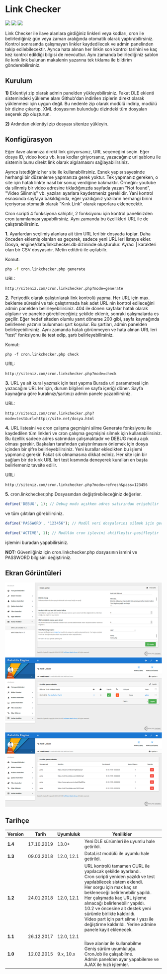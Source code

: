 # Link Checker
<img src="https://img.shields.io/badge/dle-13.3-007dad.svg"> <img src="https://img.shields.io/badge/lang-tr,en,ru-ce600f.svg"> <img src="https://img.shields.io/badge/license-MIT-60ce0f.svg">

Link Checker ile ilave alanlara girdiğiniz linkleri veya kodları, cron ile belirlediğiniz gün veya zaman aralığında otomatik olarak yaptırabilirsiniz. Kontrol sonrasında çalışmayan linkler kaydedilecek ve admin panelinden takip edilebilecektir. Ayrıca hata alınan her linkin son kontrol tarihini ve kaç kez kontrol edildiği bilgisi de mevcuttur. Aynı zamanda belirlediğiniz şablon ile kırık link bulunan makalenin yazarına tek tıklama ile bildirim gönderebilirsiniz.

## Kurulum
**1)** Eklentiyi zip olarak admin panelden  yükleyebilirsiniz. Fakat DLE eklenti sistemindeki yükleme alanı  Github'dan indirilen ziplerin direkt olarak yüklenmesi için uygun değil. Bu nedenle zip olarak modülü indirip, modülü bir dizine çıkartıp. XML  dosyasının bulunduğu dizindeki tüm dosyaları seçerek zip oluşturun.

**2)** Ardından eklentiyi zip dosyası sitenize yükleyin.



## Konfigürasyon
Eğer ilave alanınıza direkt link giriyorsanız, URL seçeneğini seçin.
Eğer dosya ID, video kodu vb. kısa kodlar giriyorsanız, yazacağınız url şablonu ile sistemin bunu direkt link olarak algılamasını sağlayabilirsiniz.

Ayrıca istediğiniz her site ile kullanabilirsiniz. Esnek yapısı sayesinde herhangi bir düzenleme yapmanıza gerek yoktur.
Tek yapmanız gereken, o site için hatalı linkte nasıl bir sonuç verdiğine bakmaktır. Örneğin: youtube da silinmiş bir video adresine tıkladığınızda sayfada yazan "Not found", "Video Silinmiş" vb. yazıları ayarlara kaydetmeniz gereklidir. Yani kontrol esnasında sayfaya bakıldığında, eğer yazdığınız yazıların herhangi birini içeriyorsa otomatik olarak "Kırık Link" olarak raporlara eklenecektir.

Cron scripti 4 fonksiyona sahiptir, 2 fonksiyonu için kontrol panelinizden cron tanımlaması yapabilirsiniz. Aynı zamanda bu özellikleri URL ile de çalıştırabilirsiniz.

**1.** Ayarlardan seçilmiş alanlara ait tüm URL leri bir dosyada toplar. Daha önceden eklemiş olanları es geçerek, sadece yeni URL leri listeye ekler.
Dosya, engine/data/linkchecker.db dizininde oluşturulur. Ayracı | karakteri olan bir CSV dosyasıdır. Metin editörü ile açılabilir.

Komut:
```bash
php -f cron.linkchecker.php generate
```

URL:

`http://siteniz.com/cron.linkchecker.php?mode=generate`


**2.** Periyodik olarak çalıştırılarak link kontrolü yapma. Her URL için max. bekleme süresini ve tek çalıştırmada hak adet URL nin kontrol edileceğini admin panelden belirleyebilirsiniz.
404 ile dönen sayfalar hatalı olarak algılanır ve panelde görebileceğiniz şekilde eklenir, sonraki çalışmalarda es geçilir. Eğer hedef siteden olumlu yanıt dönerse 200 gibi, sayfa kaynağında belirlenen yazının bulunması şart koşulur.
Bu şartları, admin panelden belirleyebilirsiniz. Aynı zamanda hatalı görünmeyen ve hata alınan URL leri "test" fonksiyonu ile test edip, şartı belirleyebilirsiniz.

Komut:
```
php -f cron.linkchecker.php check
```

URL:

`http://siteniz.com/cron.linkchecker.php?mode=check`

**3.** URL ye ait kural yazmak için test yapma
Burada url parametresi için yazacağını URL ler için, durum bilgileri ve sayfa içeriği döner.
Sayfa kaynağına göre kuralınızı/şartınızı admin panele yazabilirsiniz.

URL:

`http://siteniz.com/cron.linkchecker.php?mode=test&url=http://site.net/dosya.html`


**4.** URL listesini ve cron çalışma geçmişini silme
Generate fonksiyonu ile kaydedilen tüm linkleri ve cron çalışma geçmişini silmek için kullanabilirsiniz. Bu özellik sadece adres satırından çalışmaktadır ve DEBUG modu açık olması gerekir.
Başkaları tarafından çalıştırılmasını önlemek için dosya içinden bir şifre belirleyebilirsiniz.
Yeni kurallar ekledikten bu işlemi yapmanız gerekir. Fakat sık olmamasına dikkat ediniz. Her site için bir sağlam bir de kırık URL leri test kısmında deneyerek kuralları en başta belirlemeniz tavsite edilir.

URL:

`http://siteniz.com/cron.linkchecker.php?mode=refresh&pass=123456`


**5.** cron.linkchecker.php Dosyasından değiştirebileceğiniz değerler.

```php
define('DEBUG', 1); // Debug modu açıkken adres satırından erişebilir
```

ve tüm çıktıları görebilirsiniz.

```php
define('PASSWORD', "123456"); // Modül veri dosyalarını silmek için gerekli şifredir
```

```php
define('ACTIVE', 1); // Modülün cron işlevini aktifleştir-pasifleştir
```

işlemini buradan yapabilirsiniz.

**NOT:** Güvenliğiniz için cron.linkchecker.php dosyasının ismini ve PASSWORD bilgisini değiştiriniz.


## Ekran Görüntüleri
![Ekran 1](./docs/screen1.png?raw=true)
![Ekran 2](./docs/screen2.png?raw=true)
![Ekran 3](./docs/screen3.png?raw=true)

## Tarihçe
| Version | Tarih | Uyumluluk | Yenilikler |
| ------- | ----- | --------- | ---------- |
| **1.4** | 17.10.2019 | 13.0+ | Yeni DLE sürümleri ile uyumlu hale getirildi. |
| **1.3** | 09.03.2018 | 12.0, 12.1 | DataList modülü ile uyumlu hale getirildi. |
| **1.2** | 24.01.2018 | 12.0, 12.1 | URL kontrolü tamamen CURL ile yapılacak şekilde ayarlandı.<br>Cron scripti yeniden yazıldı ve test yapılabilecek sistem eklendi.<br>Her sorgu için max kaç sn bekleneceği belirlenebilir yapıldı.<br>Her çalışmada kaç URL işleme alınacağı belirlenebilir yapıldı.<br>10.2 ve öncesine ait destek yeni sürümle birlikte kaldırıldı.<br>Video part için part silme / yazı ile değiştirme kaldırıldı. Yerine admine panele kayıt eklenecek. |
| **1.1** | 26.12.2017 | 12.0, 12.1 |  |
| **1.0** | 12.02.2015 | 9.x, 10.x | İlave alanlar ile kullanabilme<br>Geniş sürüm uyumluluğu.<br>CronJob ile çalışabilme.<br>Admin panelden ayar yapabileme ve AJAX ile hızlı işlemler. |
